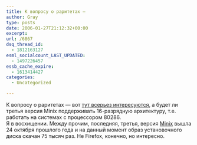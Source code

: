 ```yaml
---
title: К вопросу о раритетах —
author: Gray
type: posts
date: 2006-01-27T21:12:32+00:00
excerpt:
url: /6867
dsq_thread_id:
  - 1812163127
esml_socialcount_LAST_UPDATED:
  - 1497226457
essb_cache_expire:
  - 1613414427
categories:
  - Uncategorized

---
```








К вопросу о раритетах &#8212; вот <a href="http://groups.google.com/group/comp.os.minix/browse_thread/thread/4d53fb76d0c65ceb/565bc5b5263bb2f6#565bc5b5263bb2f6" target="_blank">тут всерьез интересуются</a>, а будет ли третья версия Minix поддерживать 16-разрядную архитектуру, т.е. работать на системах с процессором 80286.  
Я в восхищении. Между прочим, последняя, третья, версия <a href="http://www.minix3.org/" target="_blank">Minix</a> вышла 24 октября прошлого года и на данный момент образ установочного диска скачан 75 тысяч раз. Не Firefox, конечно, но интересно.